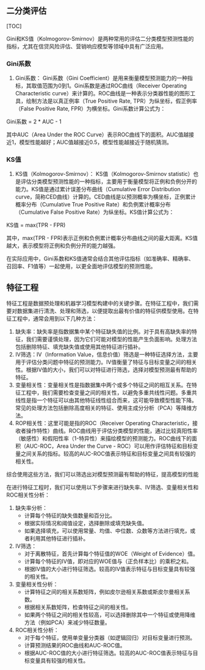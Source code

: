## 二分类评估

[TOC]

Gini和KS值（Kolmogorov-Smirnov）是两种常用的评估二分类模型预测性能的指标，尤其在信贷风险评估、营销响应模型等领域中具有广泛应用。

### Gini系数

1. Gini系数： Gini系数（Gini Coefficient）是用来衡量模型预测能力的一种指标，其取值范围为0到1。Gini系数是通过ROC曲线（Receiver Operating Characteristic curve）来计算的。ROC曲线是一种表示分类器性能的图形工具，绘制方法是以真正例率（True Positive Rate, TPR）为纵坐标，假正例率（False Positive Rate, FPR）为横坐标。Gini系数计算公式为：

Gini系数 = 2 * AUC - 1

其中AUC（Area Under the ROC Curve）表示ROC曲线下的面积。AUC值越接近1，模型性能越好；AUC值越接近0.5，模型性能越接近于随机猜测。

### KS值

1. KS值（Kolmogorov-Smirnov）： KS值（Kolmogorov-Smirnov statistic）也是评估分类模型预测性能的一种指标，主要用于衡量模型将正例和负例分开的能力。KS值是通过累计误差分布曲线（Cumulative Error Distribution curve，简称CED曲线）计算的。CED曲线是以预测概率为横坐标，正例累计概率分布（Cumulative True Positive Rate）和负例累计概率分布（Cumulative False Positive Rate）为纵坐标。KS值计算公式为：

KS值 = max(TPR - FPR)

其中，max(TPR - FPR)表示正例和负例累计概率分布曲线之间的最大距离。KS值越大，表示模型将正例和负例分开的能力越强。

在实际应用中，Gini系数和KS值通常会结合其他评估指标（如准确率、精确率、召回率、F1值等）一起使用，以更全面地评估模型的预测性能。



## 特征工程

特征工程是数据预处理和机器学习模型构建中的关键步骤。在特征工程中，我们需要对数据集进行清洗、处理和筛选，以便提取出最有价值的特征供模型使用。在特征工程中，通常会用到以下几种方法：

1. 缺失率：缺失率是指数据集中某个特征缺失值的比例。对于具有高缺失率的特征，我们需要谨慎处理，因为它们可能对模型的性能产生负面影响。处理方法包括删除特征、填充缺失值或使用其他特征进行插补。
2. IV筛选：IV（Information Value，信息价值）筛选是一种特征选择方法，主要用于评估分类问题中特征的预测能力。IV值衡量了特征与目标变量之间的相关性。根据IV值的大小，我们可以对特征进行筛选，选择对模型预测最有帮助的特征。
3. 变量相关性：变量相关性是指数据集中两个或多个特征之间的相互关系。在特征工程中，我们需要检查变量之间的相关性，以避免多重共线性问题。多重共线性是指一个特征可以由其他特征线性组合而来，这可能导致模型性能下降。常见的处理方法包括删除高度相关的特征、使用主成分分析（PCA）等降维方法。
4. ROP相关性：这里可能是指的ROC（Receiver Operating Characteristic，接收者操作特性）曲线。ROC曲线用于评估分类模型的性能，通过比较真阳性率（敏感性）和假阳性率（1-特异性）来描绘模型的预测能力。ROC曲线下的面积（AUC-ROC，Area Under the Curve - ROC）可以用作评估特征和目标变量之间关系的指标。较高的AUC-ROC值表示特征和目标变量之间具有较强的相关性。

综合使用这些方法，我们可以筛选出对模型预测最有帮助的特征，提高模型的性能

在进行特征工程时，我们可以使用以下步骤来进行缺失率、IV筛选、变量相关性和ROC相关性分析：

1. 缺失率分析：
   - 计算每个特征的缺失值数量和百分比。
   - 根据实际情况和阈值设定，选择删除或填充缺失值。
   - 如果选择填充，可以使用常量、均值、中位数、众数等方法进行填充，或者利用其他特征进行插补。
2. IV筛选：
   - 对于离散特征，首先计算每个特征值的WOE（Weight of Evidence）值。
   - 计算每个特征的IV值，即对应的WOE值与（正负样本比）的乘积之和。
   - 根据IV值的大小进行特征筛选。较高的IV值表示特征与目标变量具有较强的相关性。
3. 变量相关性分析：
   - 计算特征之间的相关系数矩阵，例如皮尔逊相关系数或斯皮尔曼相关系数。
   - 根据相关系数矩阵，检查特征之间的相关性。
   - 如果两个特征之间的相关性较高，可以选择删除其中一个特征或使用降维方法（例如PCA）来减少特征数量。
4. ROC相关性分析：
   - 对于每个特征，使用单变量分类器（如逻辑回归）对目标变量进行预测。
   - 计算预测结果的ROC曲线和AUC-ROC值。
   - 根据AUC-ROC值的大小进行特征筛选。较高的AUC-ROC值表示特征与目标变量具有较强的相关性。